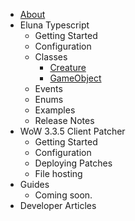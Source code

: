 - [About](/)
- Eluna Typescript
    - Getting Started
    - Configuration    
    - Classes
        - [Creature](.classes/Creature.md)
        - [GameObject](./classes/GameObject.md)
    - Events        
    - Enums
    - Examples
    - Release Notes 
- WoW 3.3.5 Client Patcher
    - Getting Started
    - Configuration
    - Deploying Patches
    - File hosting
- Guides
    - Coming soon. 
- Developer Articles

